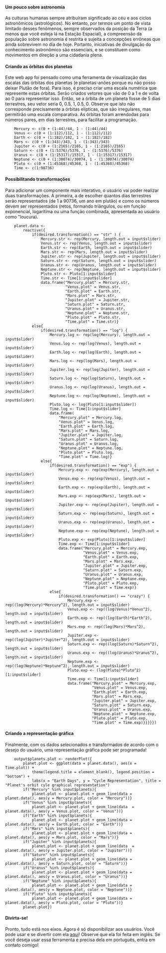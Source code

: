 #### Um pouco sobre astronomia
As culturas humanas sempre atribuíram significado ao céu e aos ciclos astronômicos (astrológicos). No entanto, por termos um ponto de vista limitado desses fenômenos, sempre observados da posição da Terra (a menos que você esteja lá na Estação Espacial), a compreensão da população sobre astronomia é restrita e sujeita a concepções errôneas que ainda sobrevivem no dia de hoje. Portanto, iniciativas de divulgação do conhecimento astronômico são essenciais, e se constituem como movimentos em direção a uma cidadania plena.

#### Criando as órbitas dos planetas
Este web app foi pensado como uma ferramenta de visualização das escalas das órbitas dos planetas (e planetas-anões porque eu não posso deixar Plutão de fora). Para isso, é preciso criar uma escala numérica que represente estas órbitas. Serão criados vetores que vão de 0 a 1 e de volta ao 0 para representar isso. Então, se a órbita de um planeta fosse de 5 dias terrestres, seu vetor seria 0, 0.5, 1, 0.5, 0. Observe que isto não corresponde precisamente a órbitas eliptícas, que são irregulares, mas permitirão uma escala comparativa. As órbitas foram arrendodas para números pares, em dias terrestres, para facilitar a programação.

```{r}
    Mercury <- c(0 + (1:44)/44, 1 - (1:44)/44)
    Venus <- c(0 + (1:112)/112, 1 - (1:112)/112)
    Earth <- c(0 + (1:182)/182, 1 - (1:182)/182)
    Mars <- c(0 + (1:343)/343, 1 - (1:343)/343)
    Jupiter <- c(0 + (1:2165)/2165, 1 - (1:2165)/2165)
    Saturn <- c(0 + (1:5376)/5376, 1 - (1:5376)/5376)
    Uranus <- c(0 + (1:15317)/15317, 1 - (1:15317)/15317)
    Neptune <- c(0 + (1:30074)/30074, 1 - (1:30074)/30074)
    Pluto <- c(0 + (1:45368)/45368, 1 - (1:45368)/45368)
    Time <- c(1:90736)
````

#### Possibilitando transformações
Para adicionar um componente mais interativo, o usuário vai poder realizar duas transformações. A primeira, a de escolher quantos dias terrestres serão representados (de 1 a 90736, um ano em plutão) e como os números devem ser representados (retos, formando triângulos, ou em função exponencial, logarítima ou uma função combinada, apresentada ao usuário como "loucura). 

```{r}
    planet.data <-
        reactive({
            if(desired.transformation() == "str" ) {
                Mercury.str <- rep(Mercury, length.out = input$slider)
                Venus.str <- rep(Venus, length.out = input$slider)
                Earth.str <- rep(Earth, length.out = input$slider)
                Mars.str <- rep(Mars, length.out = input$slider)
                Jupiter.str <- rep(Jupiter, length.out = input$slider)
                Saturn.str <- rep(Saturn, length.out = input$slider)
                Uranus.str <- rep(Uranus, length.out = input$slider)
                Neptune.str <- rep(Neptune, length.out = input$slider)
                Pluto.str <- Pluto[1:input$slider]
                Time.str <- Time[1:input$slider]
                data.frame("Mercury.plot" = Mercury.str, 
                           "Venus.plot" = Venus.str,
                           "Earth.plot" = Earth.str, 
                           "Mars.plot" = Mars.str, 
                           "Jupiter.plot" = Jupiter.str, 
                           "Saturn.plot" = Saturn.str, 
                           "Uranus.plot" = Uranus.str, 
                           "Neptune.plot" = Neptune.str, 
                           "Pluto.plot" = Pluto.str,
                           "Time.plot" = Time.str)}
            else{
                if(desired.transformation() == "log") {
                    Mercury.log <- rep(log(Mercury), length.out = input$slider)
                    Venus.log <- rep(log(Venus), length.out = input$slider)
                    Earth.log <- rep(log(Earth), length.out = input$slider)
                    Mars.log <- rep(log(Mars), length.out = input$slider)
                    Jupiter.log <- rep(log(Jupiter), length.out = input$slider)
                    Saturn.log <- rep(log(Saturn), length.out = input$slider)
                    Uranus.log <- rep(log(Uranus), length.out = input$slider)
                    Neptune.log <- rep(log(Neptune), length.out = input$slider)
                    Pluto.log <- log(Pluto[1:input$slider])
                    Time.log <- Time[1:input$slider]
                    data.frame(
                        "Mercury.plot" = Mercury.log,
                        "Venus.plot" = Venus.log,
                        "Earth.plot" = Earth.log,
                        "Mars.plot" = Mars.log,
                        "Jupiter.plot" = Jupiter.log,
                        "Saturn.plot" = Saturn.log,
                        "Uranus.plot" = Uranus.log,
                        "Neptune.plot" = Neptune.log,
                        "Pluto.plot" = Pluto.log,
                        "Time.plot" = Time.log)}
                else{
                    if(desired.transformation() == "exp") {
                        Mercury.exp <- rep(exp(Mercury), length.out = input$slider)
                        Venus.exp <- rep(exp(Venus), length.out = input$slider)
                        Earth.exp <- rep(exp(Earth), length.out = input$slider)
                        Mars.exp <- rep(exp(Mars), length.out = input$slider)
                        Jupiter.exp <- rep(exp(Jupiter), length.out = input$slider)
                        Saturn.exp <- rep(exp(Saturn), length.out = input$slider)
                        Uranus.exp <- rep(exp(Uranus), length.out = input$slider)
                        Neptune.exp <- rep(exp(Neptune), length.out = input$slider)
                        Pluto.exp <- exp(Pluto)[1:input$slider]
                        Time.exp <- Time[1:input$slider]
                        data.frame("Mercury.plot" = Mercury.exp, 
                                   "Venus.plot" = Venus.exp,
                                   "Earth.plot" = Earth.exp, 
                                   "Mars.plot" = Mars.exp, 
                                   "Jupiter.plot" = Jupiter.exp, 
                                   "Saturn.plot" = Saturn.exp, 
                                   "Uranus.plot" = Uranus.exp,
                                   "Neptune.plot" = Neptune.exp, 
                                   "Pluto.plot" = Pluto.exp,
                                   "Time.plot" = Time.exp)}
                    else{
                        if(desired.transformation() == "crazy") {
                            Mercury.exp <- rep((log(Mercury)*Mercury^2), length.out = input$slider)
                            Venus.exp <- rep((log(Venus)*Venus^2), length.out = input$slider)
                            Earth.exp <- rep((log(Earth)*Earth^2), length.out = input$slider)
                            Mars.exp <- rep((log(Mars)*Mars^2), length.out = input$slider)
                            Jupiter.exp <- rep((log(Jupiter)*Jupiter^2), length.out = input$slider)
                            Saturn.exp <- rep((log(Saturn)*Saturn^2), length.out = input$slider)
                            Uranus.exp <- rep((log(Uranus)*Uranus^2), length.out = input$slider)
                            Neptune.exp <- rep((log(Neptune)*Neptune^2), length.out = input$slider)
                            Pluto.exp <- (log(Pluto)*Pluto^2)[1:input$slider]
                            Time.exp <- Time[1:input$slider]
                            data.frame("Mercury.plot" = Mercury.exp, 
                                       "Venus.plot" = Venus.exp,
                                       "Earth.plot" = Earth.exp, 
                                       "Mars.plot" = Mars.exp, 
                                       "Jupiter.plot" = Jupiter.exp, 
                                       "Saturn.plot" = Saturn.exp, 
                                       "Uranus.plot" = Uranus.exp,
                                       "Neptune.plot" = Neptune.exp, 
                                       "Pluto.plot" = Pluto.exp,
                                       "Time.plot" = Time.exp)}}}}})
```
#### Criando a representação gráfica
Finalmente, com os dados selecionados e transformados de acordo com o desejo do usuário, uma representação gráfica pode ser programada!
```{r}
    output$planets.plot <- renderPlot({
        planet.plot <- ggplot(data = planet.data(), aes(x = Time.plot)) +
            theme(legend.title = element_blank(), legend.position = "bottom") +
            labs(x = "Earth Days", y = "Cycle Representation", title = "Planet's orbit cyle graphical representation")
        if("Mercury" %in% input$planets){
            planet.plot <- planet.plot + geom_line(data = planet.data(), aes(y = Mercury.plot, color = "Mercury"))}
        if("Venus" %in% input$planets){
            planet.plot <- planet.plot + geom_line(data  = planet.data(), aes(y = Venus.plot, color = "Venus"))}
        if("Earth" %in% input$planets){
            planet.plot <- planet.plot + geom_line(data = planet.data(), aes(y = Earth.plot, color = "Earth"))}
        if("Mars" %in% input$planets){
            planet.plot <- planet.plot + geom_line(data = planet.data(), aes(y = Mars.plot, color = "Mars"))}
        if("Jupiter" %in% input$planets){
            planet.plot <- planet.plot + geom_line(data  = planet.data(), aes(y = Jupiter.plot, color = "Jupiter"))}
        if("Saturn" %in% input$planets){
            planet.plot <- planet.plot + geom_line(data = planet.data(), aes(y = Saturn.plot, color = "Saturn"))}
        if("Uranus" %in% input$planets){
            planet.plot <- planet.plot + geom_line(data = planet.data(), aes(y = Uranus.plot, color = "Uranus"))}
        if("Neptune" %in% input$planets){
            planet.plot <- planet.plot + geom_line(data = planet.data(), aes(y = Neptune.plot, color = "Neptune"))}
        if("Pluto" %in% input$planets){
            planet.plot <- planet.plot + geom_line(data = planet.data(), aes(y = Pluto.plot, color = "Pluto"))}
        planet.plot})
```
#### Divirta-se!
Pronto, tudo está nos eixos. Agora é só disponibilizar aos usuários. Você pode usar e se divertir com ela [aqui]("https://arthurluna.shinyapps.io/SolarSysPlot/")! Observe que ela foi feita em inglês. Se você deseja usar essa ferramenta e precisa dela em português, entra em contato comigo!

